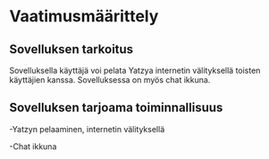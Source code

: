  # Vaatimusmäärittely

## Sovelluksen tarkoitus 
Sovelluksella käyttäjä voi pelata Yatzya internetin välityksellä toisten käyttäjien kanssa. Sovelluksessa on myös chat ikkuna.

## Sovelluksen tarjoama toiminnallisuus 
-Yatzyn pelaaminen, internetin välityksellä

-Chat ikkuna


